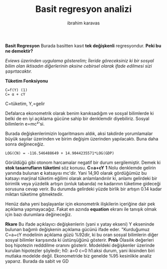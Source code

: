﻿---
title: Basit regresyon analizi
tags: ["testimonies"]
cover: financial.jpg
author: ibrahim karavas
---


**Basit Regresyon**
Burada basitten kasıt **tek değişkenli** regresyondur. 
**Peki bu ne demektir?**
<re-img src="financial.jpg"></re-img>

*Eviews üzerinden uygulama gösterelim; İleride göreceksiniz ki bir    sosyal bilim olan iktisadın diğerlerinin aksine cebirsel olarak ifade edilmesi sizi şaşırtacaktır.*

**Tüketim Fonksiyonu**

    C=f(Y) (1)
    C= α + cY
   C=tüketim, Y,=gelir

  Defalarca ekonometrik olarak benim kanıksadığım ve sosyal bilimlerde ki belki de en iyi açıklama gücüne sahip bir denklemdir diyebiliriz.  Sosyal bilimlerin e=mc²'si.
  


Burada değişkenlerimizin logaritmasını aldık, aksi takdirde yorumlamalar büyük sayılar üzerinden ve birim değişim üzerinden yapılacaktı. Buna daha sonra değineceğiz.

    LOG(CN) = -116.546488649 + 14.9044235571*LOG(GDP)
   
Görüldüğü gibi otonom harcamalar negatif bir durum sergilemiştir. Demek ki **stok tasarrufların tüketimi** söz konusu.
**C=a+cY**
**1** Nolu denklemde gelirin yanında bulunan **c** katsayısı mc'dir. Yani 14,90 olarak gördüğümüz bu katsayı marjinal tüketim eğilimi olarak anlamlandırılır ki, anlamı gelirdeki bir birimlik veya yüzdelik artışın (onluk tabanda) ne kadarının tüketime gideceği sorusuna cevap verir.
Bu durumda gelirdeki yüzde birlik bir artışın 0.14 kadar miktarı tüketime gitmektedir.

Henüz daha yeni başlayanlar için ekonometrik ilişkilerin içeriğine dair pek açıklama yapmayacağız. Fakat en azında **equation** ekranı ile tanışık olmak için bazı durumlara değineceğiz.

**Rkare**
Bu ifade açıklayıcı değişkenlerin (yani x yatay ekseni) Y ekseninde bulunan bağımlı değişkenin açıklama gücünü ifade eder.
"Kurduğumuz C=a+cY modelinin açıklama güzü %92dir, ki bu oran sosyal bilimlerin diğer sosyal bilimler karşısında ki üstünşüğünü gösterir.
**Prob**
Olasılık değerleri boş hipotezin redddilme oranını gösterir.  Modeldeki değişkenler üzerinde kurulan hipotezler şöyledir;
h0: a=0 c=0
h1:aksi durum, yani ikisinden biri mutlaka modelde değil.
Ekonometride biz genelde %95 kesinlikle analiz yaparız. Burada da sabit ve GD

